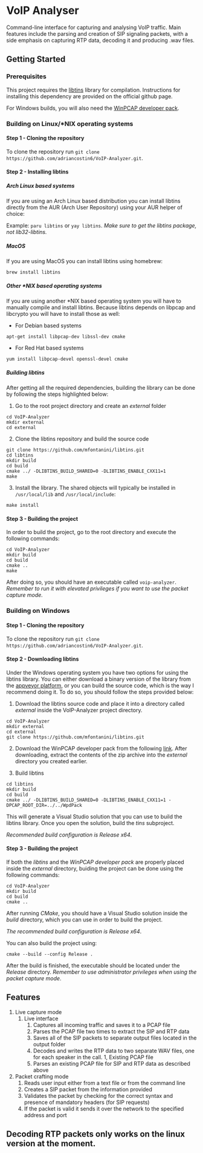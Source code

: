 # VoIP Analyser

Command-line interface for capturing and analysing VoIP traffic. Main features
include the parsing and creation of SIP signaling packets, with a side emphasis
on capturing RTP data, decoding it and producing .wav files.

## Getting Started

### Prerequisites

This project requires the [libtins](https://github.com/mfontanini/libtins) library for compilation. 
Instructions for installing this dependency are provided on the official github page.

For Windows builds, you will also need the [WinPCAP developer pack](https://www.winpcap.org/install/bin/WpdPack_4_1_2.zip).

### Building on Linux/\*NIX operating systems

#### Step 1 - Cloning the repository

To clone the repository run `git clone https://github.com/adriancostin6/VoIP-Analyzer.git`.

#### Step 2 - Installing libtins 

##### Arch Linux based systems

If you are using an Arch Linux based distribution you can install libtins directly from the AUR (Arch User Repository) using your AUR helper of choice:

Example: `paru libtins` or `yay libtins`. *Make sure to get the libtins package, not lib32-libtins.*

##### MacOS

If you are using MacOS you can install libtins using homebrew:

`brew install libtins`

##### Other \*NIX based operating systems

If you are using another *NIX based operating system you will have to manually compile and install libtins. Because libtins depends on libpcap and libcrypto you will have to install those as well:

- For Debian based systems

`apt-get install libpcap-dev libssl-dev cmake`

- For Red Hat based systems

`yum install libpcap-devel openssl-devel cmake`

##### Building libtins

After getting all the required dependencies, building the library can be done by following the steps highlighted below:

1. Go to the root project directory and create an *external* folder

```
cd VoIP-Analyzer
mkdir external
cd external
```

2. Clone the libtins repository and build the source code

```
git clone https://github.com/mfontanini/libtins.git
cd libtins
mkdir build
cd build
cmake ../ -DLIBTINS_BUILD_SHARED=0 -DLIBTINS_ENABLE_CXX11=1
make
```

3. Install the library. The shared objects will typically be installed in `/usr/local/lib` and `/usr/local/include`:

`make install` 

#### Step 3 - Building the project 

In order to build the project, go to the root directory and execute the following commands:

```
cd VoIP-Analyzer
mkdir build
cd build
cmake ..
make
```

After doing so, you should have an executable called `voip-analyzer`. *Remember to run it with elevated privileges if you want to use the packet capture mode.*

### Building on Windows

#### Step 1 - Cloning the repository

To clone the repository run `git clone https://github.com/adriancostin6/VoIP-Analyzer.git`.

#### Step 2 - Downloading libtins 

Under the Windows operating system you have two options for using the libtins library. You can either download a binary version of the library from the [appveyor platform](https://ci.appveyor.com/project/mfontanini/libtins), or you can build the source code, which is the way I recommend doing it. To do so, you should follow the steps provided below:

1. Download the libtins source code and place it into a directory called *external* inside the VoIP-Analyzer project directory.

```
cd VoIP-Analyzer
mkdir external
cd external
git clone https://github.com/mfontanini/libtins.git
```

2. Download the WinPCAP developer pack from the following [link](https://www.winpcap.org/install/bin/WpdPack_4_1_2.zip). After downloading, extract the contents of the zip archive into the *external* directory you created earlier.

3. Build libtins

```
cd libtins
mkdir build
cd build
cmake ../ -DLIBTINS_BUILD_SHARED=0 -DLIBTINS_ENABLE_CXX11=1 -DPCAP_ROOT_DIR=../../WpdPack
```

This will generate a Visual Studio solution that you can use to build the libtins library. Once you open the solution, build the *tins* subproject.

*Recommended build configuration is Release x64*.

#### Step 3 - Building the project 

If both the *libtins* and the *WinPCAP developer pack* are properly placed inside the *external* directory, buiding the project can be done using the following commands:

```
cd VoIP-Analyzer
mkdir build
cd build 
cmake ..
```

After running *CMake*, you should have a Visual Studio solution inside the *build* directory, which you can use in order to build the project. 

*The recommended build configuration is Release x64*. 

You can also build the project using:

`cmake --build --config Release .`

After the build is finished, the executable should be located under the *Release* directory. *Remember to use administrator privileges when using the packet capture mode*.

## Features 

1. Live capture mode
    1. Live interface
        1. Captures all incoming traffic and saves it to a PCAP file
        1. Parses the PCAP file two times to extract the SIP and RTP data
        1. Saves all of the SIP packets to separate output files located in the output folder
        1. Decodes and writes the RTP data to two separate WAV files, one for each speaker in the call.
    1, Existing PCAP file
        1. Parses an existing PCAP file for SIP and RTP data as described above
1. Packet crafting mode
    1. Reads user input either from a text file or from the command line
    1. Creates a SIP packet from the information provided
    1. Validates the packet by checking for the correct syntax and presence of mandatory headers (for SIP requests)
    1. If the packet is valid it sends it over the network to the specified address and port

## Decoding RTP packets only works on the linux version at the moment.
